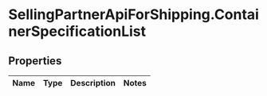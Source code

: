 # SellingPartnerApiForShipping.ContainerSpecificationList

## Properties
Name | Type | Description | Notes
------------ | ------------- | ------------- | -------------


